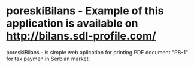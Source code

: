 # poreskiBilans - Example of this application is available on http://bilans.sdl-profile.com/ <br>
poreskiBilans - is simple web aplication for printing PDF document "PB-1" for tax paymen in Serbian market.
